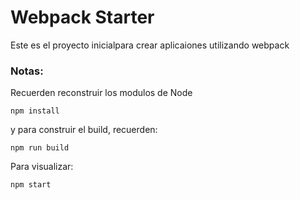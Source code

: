 # Webpack Starter

Este es el proyecto inicialpara crear aplicaiones utilizando webpack

### Notas:
Recuerden reconstruir los modulos de Node
```
npm install
```
y para construir el build, recuerden:
```
npm run build
```

Para visualizar:
```
npm start
```


